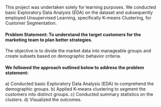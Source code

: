 This project was undertaken solely for learning purposes. We conducted basic Exploratory Data Analysis (EDA) on the dataset and subsequently employed Unsupervised Learning, specifically K-means Clustering, for Customer Segmentation.

#### Problem Statement: To understand the target customers for the marketing team to plan better strategies.  
The objective is to divide the market data into manageable groups and create subsets based on demographic behavior criteria. 

#### We followed the approach outlined below to address the problem statement: 
a) Conducted basic Exploratory Data Analysis (EDA) to comprehend the demographic groups.
b) Applied K-means clustering to segment the customers into distinct groups.
c) Conducted summary statistics on the clusters. 
d) Visualized the outcomes.
